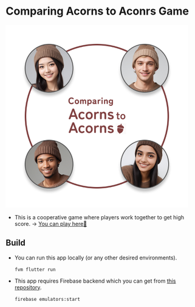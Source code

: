 # Comparing Acorns to Aconrs Game

<img width="480" src="assets/images/logo_en.png">

- This is a cooperative game where players work together to get high score.
  → [You can play here📱](https://acornstoacorns.web.app/)

## Build

- You can run this app locally (or any other desired environments).
  ```
  fvm flutter run
  ```
- This app requires Firebase backend which you can get from [this repository](https://github.com/KazmaWed/flutter_online_cardgame_functions).
  ```
  firebase emulators:start       
  ```